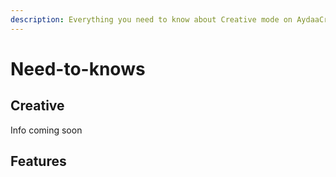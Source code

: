```yaml
---
description: Everything you need to know about Creative mode on AydaaCraft
---
```


# Need-to-knows

## Creative

Info coming soon

## Features
